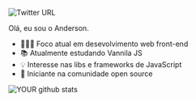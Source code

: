 <!-- ### Hi there 👋 -->

![Twitter URL](https://img.shields.io/twitter/url?style=social&url=https%3A%2F%2Ftwitter.com%2Fandydevantunes)

Olá, eu sou o Anderson.

- 👨🏾‍💻 Foco atual em desevolvimento web front-end
- 📚 Atualmente estudando Vannila JS
- 💡 Interesse nas libs e frameworks de JavaScript
- 🤝 Iniciante na comunidade open source

![YOUR github stats](https://github-readme-stats.vercel.app/api?username=andyantunes)
